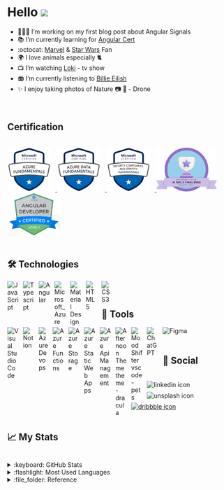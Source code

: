 # Hello <img src="https://media.giphy.com/media/SXyDYS8HSWfaMTmKGJ/giphy.gif" width="40" />

- 🧑🏻‍💻 I’m working on my first blog post about Angular Signals
- :books: I’m currently learning for [Angular Cert](https://www.angulartraining.com/angular-certification.html#about)
- :octocat: [Marvel](https://www.marvel.com) & [Star Wars](https://www.starwars.com) Fan
- :earth_africa: I love animals especially 🐈
- :tv: I’m watching [Loki](https://www.disneyplus.com/en-gb/series/loki/6pARMvILBGzF) - tv show
- :radio:  I’m currently listening to [Billie Eilish](https://open.spotify.com/artist/6qqNVTkY8uBg9cP3Jd7DAH?autoplay=true) 
- ✨ I enjoy taking photos of Nature 📷 🚁  - Drone

<br />

## Certification
<br />

<a href="https://www.credly.com/badges/a23001ea-99ed-4cc2-a7ff-2697aa59f3a3/public_url" >
<img  src="img/microsoft-certified-azure-fundamentals.png" height="100px" style="padding-right:10px;"/>
</a>

<a href="https://www.credly.com/badges/9b68ab81-a88c-4e87-9574-6d2411fe14fe/public_url" >
<img  src="img/microsoft-certified-azure-data-fundamentals.png" height="100px" style="padding-right:10px;"/>
</a>

<a href="https://www.credly.com/badges/5b94411d-57b1-4679-9126-af3604fcc5cd/public_url" >
<img  src="img/microsoft-certified-security-compliance-and-identity-fundamentals.png" height="100px" style="padding-right:10px"/>
</a>

<a href="">
<img  src="img/AISkillsChallenge-badge.png" height="100px" style="padding-right:10px;" />
</a>

<a href="https://interstate21.com/certificate/?code=4G20XM7">
<img  src="img/angular-level1.png" height="100px" style="padding-right:10px;" />
</a>



<br />
<br />

## :hammer_and_wrench: Technologies

<a href="https://developer.mozilla.org/en-US/docs/Web/JavaScript">
<img align="left" alt="JavaScript" width="26px" src="https://cdn.jsdelivr.net/gh/devicons/devicon/icons/javascript/javascript-original.svg" style="padding-right:10px;" />
</a>

<a href="https://www.typescriptlang.org/">
<img align="left" alt="Typescript" width="26px" src="https://cdn.jsdelivr.net/gh/devicons/devicon/icons/typescript/typescript-plain.svg" style="padding-right:10px;" />
</a>

<a href="https://angular.io/">
<img align="left" alt="Angular" width="26px" src="https://cdn.jsdelivr.net/gh/devicons/devicon/icons/angularjs/angularjs-original.svg" style="padding-right:10px;" />
</a>

<a href="https://azure.microsoft.com/en-gb/">
<img align="left" alt="Microsoft_Azure" width="26px" src="https://upload.wikimedia.org/wikipedia/commons/thumb/f/fa/Microsoft_Azure.svg/1200px-Microsoft_Azure.svg.png" style="padding-right:10px;" />
</a>


<a href="https://material.io/">
<img align="left" alt="Material Design" width="26px" src="https://upload.wikimedia.org/wikipedia/commons/thumb/c/c7/Google_Material_Design_Logo.svg/640px-Google_Material_Design_Logo.svg.png" style="padding-right:10px;" />
</a>                 


<a href="https://developer.mozilla.org/en-US/docs/Web/HTML">
<img align="left" alt="HTML5" width="26px" src="https://cdn.jsdelivr.net/gh/devicons/devicon/icons/html5/html5-original.svg" style="padding-right:10px;" />
</a>

<a href="https://developer.mozilla.org/en-US/docs/Web/CSS">
<img align="left" alt="CSS3" width="26px" src="https://cdn.jsdelivr.net/gh/devicons/devicon/icons/css3/css3-original.svg" style="padding-right:10px;" />
</a>


<br />
<br />


## 🧰 Tools

<a href="https://code.visualstudio.com" >
<img align="left" alt="Visual Studio Code" width="26px" src="https://cdn.jsdelivr.net/gh/devicons/devicon/icons/vscode/vscode-original.svg" style="padding-right:10px;" /> 
</a>


<a href="https://www.notion.so" >
<img align="left" alt="Notion" width="26px" src="https://img.icons8.com/ios/500/notion.png" style="padding-right:10px;" /> 
</a>

<a href="https://azure.microsoft.com/en-us/products/devops/">
<img align="left" alt="Azure Devops" width="22px" src="https://cdn.iconscout.com/icon/free/png-256/azure-devops-3628645-3029870.png" style="padding-right:10px;" />  
</a>

<a href="https://azure.microsoft.com/en-gb/products/functions/">
<img align="left" alt="Azure Functions" width="26px" src="https://ms-azuretools.gallerycdn.vsassets.io/extensions/ms-azuretools/vscode-azurefunctions/1.7.3/1654100688932/Microsoft.VisualStudio.Services.Icons.Default" style="padding-right:10px;" />  
</a>

<a href="https://azure.microsoft.com/en-us/products/category/storage/">
<img align="left" alt="Azure Storage" width="26px" src="https://ms-azuretools.gallerycdn.vsassets.io/extensions/ms-azuretools/vscode-azurestorage/0.15.0/1663278668864/Microsoft.VisualStudio.Services.Icons.Default" style="padding-right:10px;" />  
</a>

<a href="https://azure.microsoft.com/en-gb/products/app-service/static/">
<img align="left" alt="Azure Static Web Apps" width="26px" src="https://res.cloudinary.com/apideck/image/upload/v1594075913/icons/azure-static-web-apps.png" style="padding-right:10px;" />  
</a>

<a href="https://azure.microsoft.com/en-gb/products/api-management">
<img align="left" alt="Azure Api Management" width="26px" src="https://ms-azuretools.gallerycdn.vsassets.io/extensions/ms-azuretools/vscode-apimanagement/1.0.5/1656098878130/Microsoft.VisualStudio.Services.Icons.Default" style="padding-right:10px;" />  
</a>

<a href="https://marketplace.visualstudio.com/items?itemName=dracula-theme.theme-dracula">
 <img align="left" alt="Afternoon Theme theme-dracula " width="26px" src="https://dracula-theme.gallerycdn.vsassets.io/extensions/dracula-theme/theme-dracula/2.24.2/1647816441582/Microsoft.VisualStudio.Services.Icons.Default" style="padding-right:10px;" />  
</a>

<a href="https://marketplace.visualstudio.com/items?itemName=tonybaloney.vscode-pets">
<img align="left" alt="Mood Shifter vscode-pets" width="26px" src="https://tonybaloney.gallerycdn.vsassets.io/extensions/tonybaloney/vscode-pets/1.10.0/1645479155942/Microsoft.VisualStudio.Services.Icons.Default" style="padding-right:10px;" />  
</a>

<a href="https://openai.com/">
<img align="left" alt="ChatGPT" width="26px" src="https://upload.wikimedia.org/wikipedia/commons/thumb/0/04/ChatGPT_logo.svg/800px-ChatGPT_logo.svg.png" style="padding-right:10px;" /> 
</a>


<a href="https://openai.com/">
<img align="left" alt="Figma" height="30px" width="" src="https://upload.wikimedia.org/wikipedia/commons/thumb/3/33/Figma-logo.svg/800px-Figma-logo.svg.png" style="padding-right:10px;" /> 
</a>


<br />
<br />

## :iphone: Social

<br />

<a href="https://www.linkedin.com/in/tom-kotlar-ab15b1198">
<img align="left" src="https://cdn.icon-icons.com/icons2/2428/PNG/512/linkedin_black_logo_icon_147114.png" 
title="linkedin icon" alt="linkedin icon" height="25px" style="padding-right:10px;"/>
</a>

<a href="https://unsplash.com/@90angle" >
<img align="left" src="https://cdn-icons-png.flaticon.com/512/5968/5968743.png"  title="unsplash icon" alt="unsplash icon" height="25px" style="padding-right:10px;"/>
</a>

<a href="https://dribbble.com/tomkotlar">
<img  src="https://cdn-icons-png.flaticon.com/512/87/87400.png"  title="dribbble icon" alt="dribbble icon" height="25px"style="padding-right:10px;"/>
</a>

<br />
<br />

## :chart_with_upwards_trend: My Stats

<br />


<details >
  <summary> :keyboard: GitHub Stats</summary>

  <img align="left" alt="Tom's GitHub Stats" src="http://github-readme-streak-stats.herokuapp.com?user=tom-kotlar&theme=dracula&hide_border=true&date_format=j%20M%5B%20Y%5D" />

</details>

<details>
  <summary> :flashlight: Most Used Languages</summary>

  <img align="left" alt="top-langs" src="https://github-readme-stats.vercel.app/api/top-langs/?username=tom-kotlar&layout=compact&theme=dracula"  />

</details>

<details>
  <summary> :file_folder: Reference</summary>

  - [Gifs](https://media.giphy.com/)
  - [Icons](https://devicon.dev)
  - [GitHub Readme Stats](https://github.com/anuraghazra/github-readme-stats)
  - [Github Readme Streak Stats](https://github.com/DenverCoder1/github-readme-streak-stats)
  

</details>



